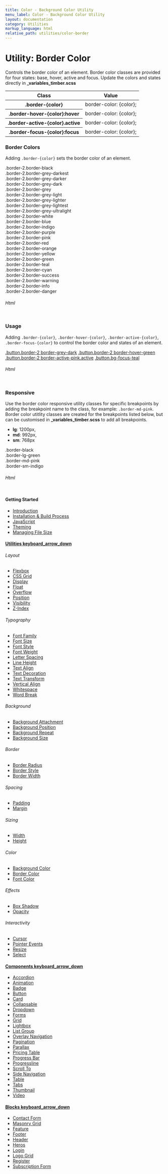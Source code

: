 ```yaml
---
title: Color - Background Color Utility
menu_label: Color - Background Color Utility
layout: documentation
category: Utilities
markup_language: html
relative_path: utilities/color-border
---
```


<div class="section-block">
  <div class="row pt-40 pt-md-40">
    <div class="col w-9/12 w-md-full order-2 content-inner">
      <h1 class="font-light">Utility: Border Color</h1>
      <p>Controls the border color of an element. Border color classes are provided for four states: base, hover, active and focus. Update the colors and states directly in <strong>_variables_timber.scss</strong></p>
      <!-- Classes -->
      <div class="table-scrollable">
        <table class="table size-md rounded bg-white">
          <thead>
            <tr>
              <th> Class </th>
              <th> Value </th>
            </tr>
          </thead>
          <tbody class="font-mono">
            <tr>
              <th class="color-indigo">.border-{color}</th>
              <td> border-color: {color}; </td>
            </tr>
            <tr>
              <th class="color-indigo">.border-hover-{color}:hover</th>
              <td> border-color: {color}; </td>
            </tr>
            <tr>
              <th class="color-indigo">.border-active-{color}.active</th>
              <td> border-color: {color}; </td>
            </tr>
            <tr>
              <th class="color-indigo">.border-focus-{color}:focus</th>
              <td> border-color: {color}; </td>
            </tr>
          </tbody>
        </table>
      </div>
      <!-- Classes End -->
      <!-- Demo Block -->
      <div class="demo-block mt-80">
        <h3 class="font-light">Border Colors</h3>
        <p>Adding <code class="color-indigo font-bold">.border-{color}</code> sets the border color of an element.</p>
        <div class="p-30 flex flex-wrap justify-around rounded bg-grey-ultralight">
          <div class="w-full py-20 m-1 rounded center border-2 border-black color-darkest">.border-2.border-black</div>
          <div class="w-full py-20 m-1 rounded center border-2 border-grey-darkest color-darkest">.border-2.border-grey-darkest</div>
          <div class="w-full py-20 m-1 rounded center border-2 border-grey-darker color-darkest">.border-2.border-grey-darker</div>
          <div class="w-full py-20 m-1 rounded center border-2 border-grey-dark color-darkest">.border-2.border-grey-dark</div>
          <div class="w-full py-20 m-1 rounded center border-2 border-grey color-darkest">.border-2.border-grey</div>
          <div class="w-full py-20 m-1 rounded center border-2 border-grey-light color-darkest">.border-2.border-grey-light</div>
          <div class="w-full py-20 m-1 rounded center border-2 border-grey-lighter color-darkest">.border-2.border-grey-lighter</div>
          <div class="w-full py-20 m-1 rounded center border-2 border-grey-lightest color-darkest">.border-2.border-grey-lightest</div>
          <div class="w-full py-20 m-1 rounded center border-2 border-grey-ultralight color-darkest">.border-2.border-grey-ultralight</div>
          <div class="w-full py-20 m-1 rounded center border-2 border-white color-darkest">.border-2.border-white</div>
          <div class="w-full py-20 m-1 rounded center border-2 border-blue color-darkest">.border-2.border-blue</div>
          <div class="w-full py-20 m-1 rounded center border-2 border-indigo color-darkest">.border-2.border-indigo</div>
          <div class="w-full py-20 m-1 rounded center border-2 border-purple color-darkest">.border-2.border-purple</div>
          <div class="w-full py-20 m-1 rounded center border-2 border-pink color-darkest">.border-2.border-pink</div>
          <div class="w-full py-20 m-1 rounded center border-2 border-red color-darkest">.border-2.border-red</div>
          <div class="w-full py-20 m-1 rounded center border-2 border-orange color-darkest">.border-2.border-orange</div>
          <div class="w-full py-20 m-1 rounded center border-2 border-yellow color-darkest">.border-2.border-yellow</div>
          <div class="w-full py-20 m-1 rounded center border-2 border-green color-darkest">.border-2.border-green</div>
          <div class="w-full py-20 m-1 rounded center border-2 border-teal color-darkest">.border-2.border-teal</div>
          <div class="w-full py-20 m-1 rounded center border-2 border-cyan color-darkest">.border-2.border-cyan</div>
          <div class="w-full py-20 m-1 rounded center border-2 border-success color-darkest">.border-2.border-success</div>
          <div class="w-full py-20 m-1 rounded center border-2 border-warning color-darkest">.border-2.border-warning</div>
          <div class="w-full py-20 m-1 rounded center border-2 border-info color-darkest">.border-2.border-info</div>
          <div class="w-full py-20 m-1 rounded center border-2 border-danger color-darkest">.border-2.border-danger</div>
        </div>
      </div>
      <!-- Demo Block End -->
      <!-- code -->
      <h6 class="uppercase">Html</h6>
      <div class="rounded p-20 overflow-y-scroll mb-0 bg-gradient-grey-ultralight border-l border-4 border-solid border-indigo">
        <pre class="m-0 language-html"><code class="inline-block scrolling-touch"><!--<div class="w-full py-20 m-1 rounded center border-2 border-black color-darkest">.border-2.border-black</div>
<div class="w-full py-20 m-1 rounded center border-2 border-grey-darkest color-darkest">.border-2.border-grey-darkest</div>
<div class="w-full py-20 m-1 rounded center border-2 border-grey-darker color-darkest">.border-2.border-grey-darker</div>
<div class="w-full py-20 m-1 rounded center border-2 border-grey-dark color-darkest">.border-2.border-grey-dark</div>
<div class="w-full py-20 m-1 rounded center border-2 border-grey color-darkest">.border-2.border-grey</div>
<div class="w-full py-20 m-1 rounded center border-2 border-grey-light color-darkest">.border-2.border-grey-light</div>
<div class="w-full py-20 m-1 rounded center border-2 border-grey-lighter color-darkest">.border-2.border-grey-lighter</div>
<div class="w-full py-20 m-1 rounded center border-2 border-grey-lightest color-darkest">.border-2.border-grey-lightest</div>
<div class="w-full py-20 m-1 rounded center border-2 border-grey-ultralight color-darkest">.border-2.border-grey-ultralight</div>
<div class="w-full py-20 m-1 rounded center border-2 border-white color-darkest">.border-2.border-white</div>
<div class="w-full py-20 m-1 rounded center border-2 border-blue color-darkest">.border-2.border-blue</div>
<div class="w-full py-20 m-1 rounded center border-2 border-indigo color-darkest">.border-2.border-indigo</div>
<div class="w-full py-20 m-1 rounded center border-2 border-purple color-darkest">.border-2.border-purple</div>
<div class="w-full py-20 m-1 rounded center border-2 border-pink color-darkest">.border-2.border-pink</div>
<div class="w-full py-20 m-1 rounded center border-2 border-red color-darkest">.border-2.border-red</div>
<div class="w-full py-20 m-1 rounded center border-2 border-orange color-darkest">.border-2.border-orange</div>
<div class="w-full py-20 m-1 rounded center border-2 border-yellow color-darkest">.border-2.border-yellow</div>
<div class="w-full py-20 m-1 rounded center border-2 border-green color-darkest">.border-2.border-green</div>
<div class="w-full py-20 m-1 rounded center border-2 border-teal color-darkest">.border-2.border-teal</div>
<div class="w-full py-20 m-1 rounded center border-2 border-cyan color-darkest">.border-2.border-cyan</div>
<div class="w-full py-20 m-1 rounded center border-2 border-success color-darkest">.border-2.border-success</div>
<div class="w-full py-20 m-1 rounded center border-2 border-warning color-darkest">.border-2.border-warning</div>
<div class="w-full py-20 m-1 rounded center border-2 border-info color-darkest">.border-2.border-info</div>
<div class="w-full py-20 m-1 rounded center border-2 border-danger color-darkest">.border-2.border-danger</div>
--></code></pre>
      </div>
      <!-- code -->
      <!-- Demo Block -->
      <div class="demo-block mt-80">
        <h3 class="font-light">Usage</h3>
        <p>Adding <code class="color-indigo font-bold">.border-{color}</code>, <code class="color-indigo font-bold">.border-hover-{color}</code>, <code class="color-indigo font-bold">.border-active-{color}</code>, <code class="color-indigo font-bold">.border-focus-{color}</code> to control the border color and states of an element.</p>
        <div class="p-30 flex flex-md-wrap justify-around rounded bg-grey-ultralight">
          <a href="#" class="button size-md rounded border-2 bg-transparent bg-hover-transparent border-blue color-grey-darkest color-hover-grey-darkest">.button.border-2 border-grey-dark</a>
          <a href="#" class="button size-md rounded border-2 bg-transparent bg-hover-transparent border-grey-dark border-2 border-hover-green color-grey-darkest color-hover-grey-darkest">.button.border-2 border-hover-green</a>
          <a href="#" class="button size-md rounded border-2 bg-transparent bg-hover-transparent border-active-pink active border-2 border-hover-green color-grey-darkest color-hover-grey-darkest">.button.border-2 border-active-pink.active</a>
          <a href="#" class="button size-md rounded border-2 bg-transparent bg-hover-transparent border-black border-focus-teal color-grey-darkest color-hover-grey-darkest">.button.bg-focus-teal</a>
        </div>
      </div>
      <!-- Demo Block End -->
      <!-- code -->
      <h6 class="uppercase">Html</h6>
      <div class="rounded p-20 overflow-y-scroll mb-0 bg-gradient-grey-ultralight border-l border-4 border-solid border-indigo">
        <pre class="m-0 language-html"><code class="inline-block scrolling-touch"><!--<a href="#" class="button size-md rounded border-2 bg-transparent bg-hover-transparent border-blue color-grey-darkest color-hover-grey-darkest">.button.border-2 border-grey-dark</a>
<a href="#" class="button size-md rounded border-2 bg-transparent bg-hover-transparent border-grey-dark border-2 border-hover-green color-grey-darkest color-hover-grey-darkest">.button.border-2 border-hover-green</a>
<a href="#" class="button size-md rounded border-2 bg-transparent bg-hover-transparent border-active-pink active border-2 border-hover-green color-grey-darkest color-hover-grey-darkest">.button.border-2 border-active-pink.active</a>
<a href="#" class="button size-md rounded border-2 bg-transparent bg-hover-transparent border-black border-focus-teal color-grey-darkest color-hover-grey-darkest">.button.bg-focus-teal</a>
--></code></pre>
      </div>
      <!-- code -->
      <!-- Demo Block -->
      <div class="demo-block mt-80">
        <h3 class="font-light">Responsive</h3>
        <p>Use the border color responsive utility classes for specific breakpoints by adding the breakpoint name to the class, for example: <code class="color-indigo font-bold">.border-md-pink</code>. Border color utitlity classes are created for the breakpoints listed below, but can be customised in <strong>_variables_timber.scss</strong> to add all breakpoints.</p>
        <ul class="list-none">
          <li><strong>lg</strong>: 1200px,</li>
          <li><strong>md</strong>: 992px,</li>
          <li><strong>sm</strong>: 768px</li>
        </ul>
        <div class="p-30 flex flex-wrap justify-around rounded bg-grey-ultralight">
          <div class="w-full py-20 m-1 rounded center border-2 border-solid border-black border-lg-green border-md-pink border-sm-indigo">.border-black<br>.border-lg-green<br>.border-md-pink<br>.border-sm-indigo</div>
        </div>
      </div>
      <!-- Demo Block End -->
      <!-- code -->
      <h6 class="uppercase">Html</h6>
      <div class="rounded p-20 overflow-y-scroll mb-0 bg-gradient-grey-ultralight border-l border-4 border-solid border-indigo">
        <pre class="m-0 language-html"><code class="inline-block scrolling-touch"><!--<div class="w-full py-20 m-1 rounded center border-2 border-solid border-black border-lg-green border-md-pink border-sm-indigo">.border-black<br>.border-lg-green<br>.border-md-pink<br>.border-sm-indigo</div>
--></code></pre>
      </div>
      <!-- code -->
    </div>
    <!-- Content Inner End -->
    <!-- Sidebar -->
    <aside id="collapsable-sidebar" class="col w-3/12 w-md-full order-1 sidebar left collapsable-target active-md inactive-md overflow-visible overflow-md-hidden">
      <div class="freeze pb-30 pst-100" data-extra-space-top="100" data-extra-space-bottom="0" data-push-section=".pagination-3">
        <div class="pb-30 border-md border-md-b border-md-2 border-grey-lightest">
          <div class="h-screen h-md-auto overflow-y-scroll">
            <h4 class="color-black">Getting Started</h4>
            <ul class="list-none">
              <li><a class="color-grey-dark color-hover-grey-darkest color-active-blue" href="../getting-started-timber.html">Introduction</a></li>
              <li><a class="color-grey-dark color-hover-grey-darkest color-active-blue" href="../getting-started-installation.html">Installation &amp; Build Process</a></li>
              <li><a class="color-grey-dark color-hover-grey-darkest color-active-blue" href="../getting-started-javascript.html">JavaScript</a></li>
              <li><a class="color-grey-dark color-hover-grey-darkest color-active-blue" href="../getting-started-theming.html">Theming</a></li>
              <li><a class="color-grey-dark color-hover-grey-darkest color-active-blue" href="../getting-started-file-size.html">Managing File Size</a></li>
            </ul>
            <h4 class="mt-0"><a href="#collapsable-utilities" class="collapsable color-grey-dark color-active-black" data-include-margin="">Utilities <span class="icon-material mb-0">keyboard_arrow_down</span></a></h4>
            <div id="collapsable-utilities" class="collapsable-target">
              <div class="pb-10">
                <h6 class="uppercase tracking-wide">Layout</h6>
                <ul class="list-none">
                  <li><a class="color-grey-dark color-hover-grey-darkest color-active-blue" href="../utilities/layout-flexbox.html">Flexbox</a></li>
                  <li><a class="color-grey-dark color-hover-grey-darkest color-active-blue" href="../utilities/layout-css-grid.html">CSS Grid</a></li>
                  <li><a class="color-grey-dark color-hover-grey-darkest color-active-blue" href="../utilities/layout-display.html">Display</a></li>
                  <li><a class="color-grey-dark color-hover-grey-darkest color-active-blue" href="../utilities/layout-float.html">Float</a></li>
                  <li><a class="color-grey-dark color-hover-grey-darkest color-active-blue" href="../utilities/layout-overflow.html">Overflow</a></li>
                  <li><a class="color-grey-dark color-hover-grey-darkest color-active-blue" href="../utilities/layout-position.html">Position</a></li>
                  <li><a class="color-grey-dark color-hover-grey-darkest color-active-blue" href="../utilities/layout-visibility.html">Visibility</a></li>
                  <li><a class="color-grey-dark color-hover-grey-darkest color-active-blue" href="../utilities/layout-zindex.html">Z-Index</a></li>
                </ul>
                <h6 class="uppercase tracking-wide">Typography</h6>
                <ul class="list-none">
                  <li><a class="color-grey-dark color-hover-grey-darkest color-active-blue" href="../utilities/typography-font-family.html">Font Family</a></li>
                  <li><a class="color-grey-dark color-hover-grey-darkest color-active-blue" href="../utilities/typography-font-size.html">Font Size</a></li>
                  <li><a class="color-grey-dark color-hover-grey-darkest color-active-blue" href="../utilities/typography-font-style.html">Font Style</a></li>
                  <li><a class="color-grey-dark color-hover-grey-darkest color-active-blue" href="../utilities/typography-font-weight.html">Font Weight</a></li>
                  <li><a class="color-grey-dark color-hover-grey-darkest color-active-blue" href="../utilities/typography-letter-spacing.html">Letter Spacing</a></li>
                  <li><a class="color-grey-dark color-hover-grey-darkest color-active-blue" href="../utilities/typography-line-height.html">Line Height</a></li>
                  <li><a class="color-grey-dark color-hover-grey-darkest color-active-blue" href="../utilities/typography-text-align.html">Text Align</a></li>
                  <li><a class="color-grey-dark color-hover-grey-darkest color-active-blue" href="../utilities/typography-text-decoration.html">Text Decoration</a></li>
                  <li><a class="color-grey-dark color-hover-grey-darkest color-active-blue" href="../utilities/typography-text-transform.html">Text Transform</a></li>
                  <li><a class="color-grey-dark color-hover-grey-darkest color-active-blue" href="../utilities/typography-vertical-align.html">Vertical Align</a></li>
                  <li><a class="color-grey-dark color-hover-grey-darkest color-active-blue" href="../utilities/typography-whitespace.html">Whitespace</a></li>
                  <li><a class="color-grey-dark color-hover-grey-darkest color-active-blue" href="../utilities/typography-wordbreak.html">Word Break</a></li>
                </ul>
                <h6 class="uppercase tracking-wide">Background</h6>
                <ul class="list-none">
                  <li><a class="color-grey-dark color-hover-grey-darkest color-active-blue" href="../utilities/background-attachment.html">Background Attachment</a></li>
                  <li><a class="color-grey-dark color-hover-grey-darkest color-active-blue" href="../utilities/background-position.html">Background Position</a></li>
                  <li><a class="color-grey-dark color-hover-grey-darkest color-active-blue" href="../utilities/background-repeat.html">Background Repeat</a></li>
                  <li><a class="color-grey-dark color-hover-grey-darkest color-active-blue" href="../utilities/background-size.html">Background Size</a></li>
                </ul>
                <h6 class="uppercase tracking-wide">Border</h6>
                <ul class="list-none">
                  <li><a class="color-grey-dark color-hover-grey-darkest color-active-blue" href="../utilities/border-radius.html">Border Radius</a></li>
                  <li><a class="color-grey-dark color-hover-grey-darkest color-active-blue" href="../utilities/border-style.html">Border Style</a></li>
                  <li><a class="color-grey-dark color-hover-grey-darkest color-active-blue" href="../utilities/border-width.html">Border Width</a></li>
                </ul>
                <h6 class="uppercase tracking-wide">Spacing</h6>
                <ul class="list-none">
                  <li><a class="color-grey-dark color-hover-grey-darkest color-active-blue" href="../utilities/spacing-padding.html">Padding</a></li>
                  <li><a class="color-grey-dark color-hover-grey-darkest color-active-blue" href="../utilities/spacing-margin.html">Margin</a></li>
                </ul>
                <h6 class="uppercase tracking-wide">Sizing</h6>
                <ul class="list-none">
                  <li><a class="color-grey-dark color-hover-grey-darkest color-active-blue" href="../utilities/sizing-width.html">Width</a></li>
                  <li><a class="color-grey-dark color-hover-grey-darkest color-active-blue" href="../utilities/sizing-height.html">Height</a></li>
                </ul>
                <h6 class="uppercase tracking-wide">Color</h6>
                <ul class="list-none">
                  <li><a class="color-grey-dark color-hover-grey-darkest color-active-blue" href="../utilities/color-background.html">Background Color</a></li>
                  <li><a class="color-grey-dark color-hover-grey-darkest color-active-blue" href="../utilities/color-border.html">Border Color</a></li>
                  <li><a class="color-grey-dark color-hover-grey-darkest color-active-blue" href="../utilities/color.html">Font Color</a></li>
                </ul>
                <h6 class="uppercase tracking-wide">Effects</h6>
                <ul class="list-none">
                  <li><a class="color-grey-dark color-hover-grey-darkest color-active-blue" href="../utilities/effects-box-shadow.html">Box Shadow</a></li>
                  <li><a class="color-grey-dark color-hover-grey-darkest color-active-blue" href="../utilities/effects-opacity.html">Opacity</a></li>
                </ul>
                <h6 class="uppercase tracking-wide">Interactivity</h6>
                <ul class="list-none">
                  <li><a class="color-grey-dark color-hover-grey-darkest color-active-blue" href="../utilities/interactivity-cursor.html">Cursor</a></li>
                  <li><a class="color-grey-dark color-hover-grey-darkest color-active-blue" href="../utilities/interactivity-pointer-events.html">Pointer Events</a></li>
                  <li><a class="color-grey-dark color-hover-grey-darkest color-active-blue" href="../utilities/interactivity-resize.html">Resize</a></li>
                  <li><a class="color-grey-dark color-hover-grey-darkest color-active-blue" href="../utilities/interactivity-select.html">Select</a></li>
                </ul>
              </div>
            </div>
            <h4 class="mt-0"><a href="#collapsable-components" class="collapsable color-grey-dark color-active-black" data-include-margin="">Components <span class="icon-material mb-0">keyboard_arrow_down</span></a></h4>
            <div id="collapsable-components" class="collapsable-target">
              <div class="pb-10">
                <ul class="list-none">
                  <li><a class="color-grey-dark color-hover-grey-darkest color-active-blue" href="../components/component-accordion.html">Accordion</a></li>
                  <li><a class="color-grey-dark color-hover-grey-darkest color-active-blue" href="../components/component-animation.html">Animation</a></li>
                  <li><a class="color-grey-dark color-hover-grey-darkest color-active-blue" href="../components/component-badge.html">Badge</a></li>
                  <li><a class="color-grey-dark color-hover-grey-darkest color-active-blue" href="../components/component-button.html">Button</a></li>
                  <li><a class="color-grey-dark color-hover-grey-darkest color-active-blue" href="../components/component-card.html">Card</a></li>
                  <li><a class="color-grey-dark color-hover-grey-darkest color-active-blue" href="../components/component-collapsable.html">Collapsable</a></li>
                  <li><a class="color-grey-dark color-hover-grey-darkest color-active-blue" href="../components/component-dropdown.html">Dropdown</a></li>
                  <li><a class="color-grey-dark color-hover-grey-darkest color-active-blue" href="../components/component-form.html">Forms</a></li>
                  <li><a class="color-grey-dark color-hover-grey-darkest color-active-blue" href="../components/component-grid.html">Grid</a></li>
                  <li><a class="color-grey-dark color-hover-grey-darkest color-active-blue" href="../components/component-lightbox.html">Lightbox</a></li>
                  <li><a class="color-grey-dark color-hover-grey-darkest color-active-blue" href="../components/component-list.html">List Group</a></li>
                  <li><a class="color-grey-dark color-hover-grey-darkest color-active-blue" href="../components/component-overlay-navigation.html">Overlay Navigation</a></li>
                  <li><a class="color-grey-dark color-hover-grey-darkest color-active-blue" href="../components/component-pagination.html">Pagination</a></li>
                  <li><a class="color-grey-dark color-hover-grey-darkest color-active-blue" href="../components/component-parallax.html">Parallax</a></li>
                  <li><a class="color-grey-dark color-hover-grey-darkest color-active-blue" href="../components/component-pricing-table.html">Pricing Table</a></li>
                  <li><a class="color-grey-dark color-hover-grey-darkest color-active-blue" href="../components/component-progress-bar.html">Progress Bar</a></li>
                  <li><a class="color-grey-dark color-hover-grey-darkest color-active-blue" href="../components/component-progressline.html">Progressline</a></li>
                  <li><a class="color-grey-dark color-hover-grey-darkest color-active-blue" href="../components/component-scroll-to.html">Scroll To</a></li>
                  <li><a class="color-grey-dark color-hover-grey-darkest color-active-blue" href="../components/component-side-navigation.html">Side Navigation</a></li>
                  <li><a class="color-grey-dark color-hover-grey-darkest color-active-blue" href="../components/component-table.html">Table</a></li>
                  <li><a class="color-grey-dark color-hover-grey-darkest color-active-blue" href="../components/component-tabs.html">Tabs</a></li>
                  <li><a class="color-grey-dark color-hover-grey-darkest color-active-blue" href="../components/component-thumbnail.html">Thumbnail</a></li>
                  <li><a class="color-grey-dark color-hover-grey-darkest color-active-blue" href="../components/component-video.html">Video</a></li>
                </ul>
              </div>
            </div>
            <h4 class="mt-0"><a href="#collapsable-partials" class="collapsable color-grey-dark color-active-black" data-include-margin="">Blocks <span class="icon-material mb-0">keyboard_arrow_down</span></a></h4>
            <div id="collapsable-partials" class="collapsable-target">
              <div class="pb-10">
                <ul class="list-none">
                  <li><a class="color-grey-dark color-hover-grey-darkest color-active-blue" href="../blocks/block-contact-form.html">Contact Form</a></li>
                  <li><a class="color-grey-dark color-hover-grey-darkest color-active-blue" href="../blocks/block-masonry-grid.html">Masonry Grid</a></li>
                  <li><a class="color-grey-dark color-hover-grey-darkest color-active-blue" href="../blocks/block-feature.html">Feature</a></li>
                  <li><a class="color-grey-dark color-hover-grey-darkest color-active-blue" href="../blocks/block-footer.html">Footer</a></li>
                  <li><a class="color-grey-dark color-hover-grey-darkest color-active-blue" href="../blocks/block-header.html">Header</a></li>
                  <li><a class="color-grey-dark color-hover-grey-darkest color-active-blue" href="../blocks/block-heros.html">Heros</a></li>
                  <li><a class="color-grey-dark color-hover-grey-darkest color-active-blue" href="../blocks/block-login.html">Login</a></li>
                  <li><a class="color-grey-dark color-hover-grey-darkest color-active-blue" href="../blocks/block-logo-grid.html">Logo Grid</a></li>
                  <li><a class="color-grey-dark color-hover-grey-darkest color-active-blue" href="../blocks/block-register.html">Register</a></li>
                  <li><a class="color-grey-dark color-hover-grey-darkest color-active-blue" href="../blocks/block-subscription-form.html">Subscription Form</a></li>
                </ul>
              </div>
            </div>
          </div>
        </div>
      </div>
    </aside>
    <!-- Sidebar End -->
  </div>
</div>
